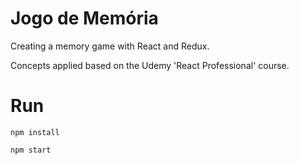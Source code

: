 # Jogo de Memória

Creating a memory game with React and Redux. 

Concepts applied based on the Udemy 'React Professional' course.

# Run

`npm install`

`npm start`
